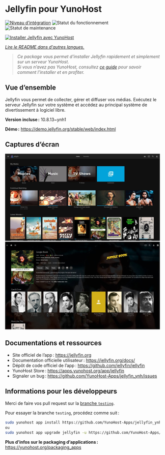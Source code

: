 <!--
Nota bene : ce README est automatiquement généré par <https://github.com/YunoHost/apps/tree/master/tools/readme_generator>
Il NE doit PAS être modifié à la main.
-->

# Jellyfin pour YunoHost

[![Niveau d’intégration](https://dash.yunohost.org/integration/jellyfin.svg)](https://dash.yunohost.org/appci/app/jellyfin) ![Statut du fonctionnement](https://ci-apps.yunohost.org/ci/badges/jellyfin.status.svg) ![Statut de maintenance](https://ci-apps.yunohost.org/ci/badges/jellyfin.maintain.svg)

[![Installer Jellyfin avec YunoHost](https://install-app.yunohost.org/install-with-yunohost.svg)](https://install-app.yunohost.org/?app=jellyfin)

*[Lire le README dans d'autres langues.](./ALL_README.md)*

> *Ce package vous permet d’installer Jellyfin rapidement et simplement sur un serveur YunoHost.*  
> *Si vous n’avez pas YunoHost, consultez [ce guide](https://yunohost.org/install) pour savoir comment l’installer et en profiter.*

## Vue d’ensemble

Jellyfin vous permet de collecter, gérer et diffuser vos médias. Exécutez le serveur Jellyfin sur votre système et accédez au principal système de divertissement à logiciel libre.


**Version incluse :** 10.8.13~ynh1

**Démo :** <https://demo.jellyfin.org/stable/web/index.html>

## Captures d’écran

![Capture d’écran de Jellyfin](./doc/screenshots/jellyfin-1.jpg)
![Capture d’écran de Jellyfin](./doc/screenshots/jellyfin-2.jpg)

## Documentations et ressources

- Site officiel de l’app : <https://jellyfin.org>
- Documentation officielle utilisateur : <https://jellyfin.org/docs/>
- Dépôt de code officiel de l’app : <https://github.com/jellyfin/jellyfin>
- YunoHost Store : <https://apps.yunohost.org/app/jellyfin>
- Signaler un bug : <https://github.com/YunoHost-Apps/jellyfin_ynh/issues>

## Informations pour les développeurs

Merci de faire vos pull request sur la [branche `testing`](https://github.com/YunoHost-Apps/jellyfin_ynh/tree/testing).

Pour essayer la branche `testing`, procédez comme suit :

```bash
sudo yunohost app install https://github.com/YunoHost-Apps/jellyfin_ynh/tree/testing --debug
ou
sudo yunohost app upgrade jellyfin -u https://github.com/YunoHost-Apps/jellyfin_ynh/tree/testing --debug
```

**Plus d’infos sur le packaging d’applications :** <https://yunohost.org/packaging_apps>

